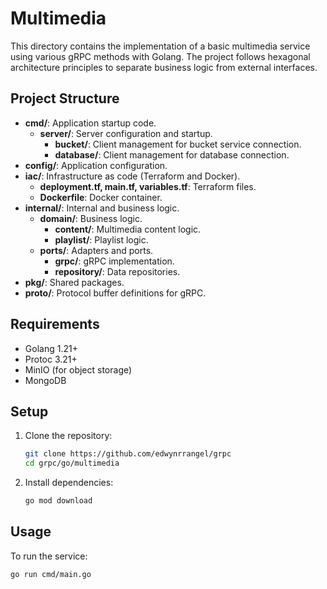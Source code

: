 # Multimedia

This directory contains the implementation of a basic multimedia service using various gRPC methods with Golang. The project follows hexagonal architecture principles to separate business logic from external interfaces.

## Project Structure

- **cmd/**: Application startup code.
  - **server/**: Server configuration and startup.
    - **bucket/**: Client management for bucket service connection.
    - **database/**: Client management for database connection.
- **config/**: Application configuration.
- **iac/**: Infrastructure as code (Terraform and Docker).
  - **deployment.tf, main.tf, variables.tf**: Terraform files.
  - **Dockerfile**: Docker container.
- **internal/**: Internal and business logic.
  - **domain/**: Business logic.
    - **content/**: Multimedia content logic.
    - **playlist/**: Playlist logic.
  - **ports/**: Adapters and ports.
    - **grpc/**: gRPC implementation.
    - **repository/**: Data repositories.
- **pkg/**: Shared packages.
- **proto/**: Protocol buffer definitions for gRPC.

## Requirements

- Golang 1.21+
- Protoc 3.21+
- MinIO (for object storage)
- MongoDB

## Setup

1. Clone the repository:
    ```bash
    git clone https://github.com/edwynrrangel/grpc
    cd grpc/go/multimedia
    ```

2. Install dependencies:
    ```bash
    go mod download
    ```

## Usage

To run the service:
```bash
go run cmd/main.go
```

